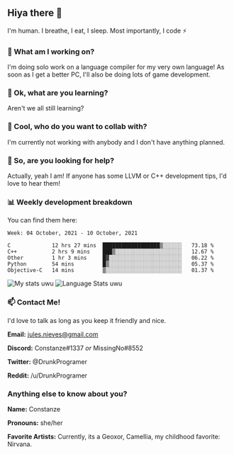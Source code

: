 ## Hiya there 👋

I'm human. I breathe, I eat, I sleep. Most importantly, I code ⚡️

### 🔭 What am I working on?

I'm doing solo work on a language compiler for my very own language! As soon as I get a better PC, I'll also be doing lots of game development.

### 🌱 Ok, what are you learning?

Aren't we all still learning?

### 👯 Cool, who do you want to collab with?

I'm currently not working with anybody and I don't have anything planned.

### 🤔 So, are you looking for help?

Actually, yeah I am! If anyone has some LLVM or C++ development tips, I'd love to hear them!

### 📊 Weekly development breakdown

You can find them here:

<!--START_SECTION:waka-->
```text
Week: 04 October, 2021 - 10 October, 2021

C             12 hrs 27 mins  ██████████████████▒░░░░░░   73.18 % 
C++           2 hrs 9 mins    ███▒░░░░░░░░░░░░░░░░░░░░░   12.67 % 
Other         1 hr 3 mins     █▓░░░░░░░░░░░░░░░░░░░░░░░   06.22 % 
Python        54 mins         █▒░░░░░░░░░░░░░░░░░░░░░░░   05.37 % 
Objective-C   14 mins         ▒░░░░░░░░░░░░░░░░░░░░░░░░   01.37 % 
```
<!--END_SECTION:waka-->
<!-- ![Constanze's wakatime stats](https://github-readme-stats.vercel.app/api/wakatime?username=constanze) -->

![My stats uwu](https://github-readme-stats.vercel.app/api?username=cstanze&show_icons=true&theme=onedark)
![Language Stats uwu](https://github-readme-stats.vercel.app/api/top-langs/?username=cstanze&layout=compact&theme=onedark)

### 📫 Contact Me!

I'd love to talk as long as you keep it friendly and nice.

**Email:** jules.nieves@gmail.com

**Discord:** Constanze#1337 *or* MissingNo#8552

**Twitter:** @DrunkProgramer

**Reddit:** /u/DrunkProgramer

### Anything else to know about you?

**Name:** Constanze

**Pronouns:** she/her

**Favorite Artists:** Currently, its a Geoxor, Camellia, my childhood favorite: Nirvana.
